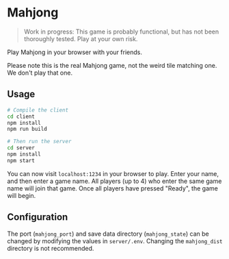 # Mahjong

>   Work in progress: This game is probably functional, but has not been thoroughly tested. Play at your own risk.

Play Mahjong in your browser with your friends.

Please note this is the real Mahjong game, not the weird tile matching one. We don't play that one.

## Usage

```bash
# Compile the client
cd client
npm install
npm run build

# Then run the server
cd server
npm install
npm start
```

You can now visit `localhost:1234` in your browser to play. Enter your name, and then enter a game name. All
players (up to 4) who enter the same game name will join that game. Once all players have pressed "Ready", the
game will begin.

## Configuration

The port (`mahjong_port`) and save data directory (`mahjong_state`) can be changed by modifying the 
values in `server/.env`. Changing the `mahjong_dist` directory is not recommended.
